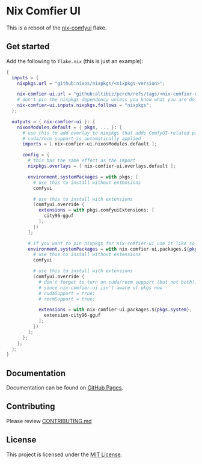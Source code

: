 # Nix Comfier UI

This is a reboot of the [nix-comfyui](https://github.com/dyscorv/nix-comfyui)
flake.

## Get started

Add the following to `flake.nix` (this is just an example):

```nix
{
  inputs = {
    nixpkgs.url = "github:nixos/nixpkgs/<nixpkgs-version>";

    nix-comfier-ui.url = "github:altibiz/perch/refs/tags/<nix-comfier-ui-version>";
    # don't pin the nixpkgs dependency unless you know what you are doing
    nix-comfier-ui.inputs.nixpkgs.follows = "nixpkgs";
  };

  outputs = { nix-comfier-ui }: {
    nixosModules.default = { pkgs, ... }: {
      # use this to add overlay to nixpkgs that adds ComfyUI-related packages
      # cuda/rocm support is automatically applied
      imports = [ nix-comfier-ui.nixosModules.default ];

      config = {
        # this has the same effect as the import
        nixpkgs.overlays = [ nix-comfier-ui.overlays.default ];

        environment.systemPackages = with pkgs; [
          # use this to install without extensions
          comfyui

          # use this to install with extensions
          (comfyui.override {
            extensions = with pkgs.comfyuiExtensions; [
              city96-gguf
            ];
          })
        ];

        # if you want to pin nixpkgs for nix-comfier-ui use it like so
        environment.systemPackages = with nix-comfier-ui.packages.${pkgs.system}; [
          # use this to install without extensions
          comfyui

          # use this to install with extensions
          (comfyui.override {
            # don't forget to turn on cuda/rocm support (but not both!) for this scenario
            # since nix-comfier-ui isn't aware of pkgs now
            # cudaSupport = true;
            # rocmSupport = true;

            extensions = with nix-comfier-ui.packages.${pkgs.system}; [
              extension-city96-gguf
            ];
          })
        ];
      };
    };
  };
}
```

## Documentation

Documentation can be found on [GitHub Pages].

## Contributing

Please review [CONTRIBUTING.md](./CONTRIBUTING.md)

## License

This project is licensed under the [MIT License](./LICENSE.md).

[GitHub Pages]: https://haras-unicorn.github.io/nix-comfier-ui
